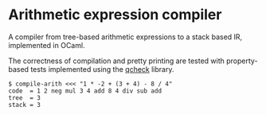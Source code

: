 # Arithmetic expression compiler

A compiler from tree-based arithmetic expressions to a stack based IR,
implemented in OCaml.

The correctness of compilation and pretty printing are tested with property-based
tests implemented using the [qcheck](https://github.com/c-cube/qcheck) library.

```command
$ compile-arith <<< "1 * -2 + (3 + 4) - 8 / 4"
code  = 1 2 neg mul 3 4 add 8 4 div sub add
tree  = 3
stack = 3
```
